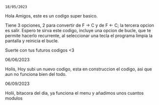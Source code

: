                                                                                                                             18/05/2023
Hola Amigos, este es un codigo super basico.

Tiene 3 opciones, 2 para convertir de F -> C y de F <- C; la tercera opcion es salir. Espero te sirva este codigo, incluye una opcion de bucle, que te permite hacerlo recurrente, al seleccionar una tecla el programa limpia la pantalla y reinicia el bucle.

Suerte con tus futuros codigos <3


06/06/2023

Holis, Hoy subi un nuevo codigo, esta en construccion el codigo, asi que aun no funciona bien del todo.

06/09/2023

Holii, bitacora del dia, ya funciona el menu y añadimos unos cuantos modulos

